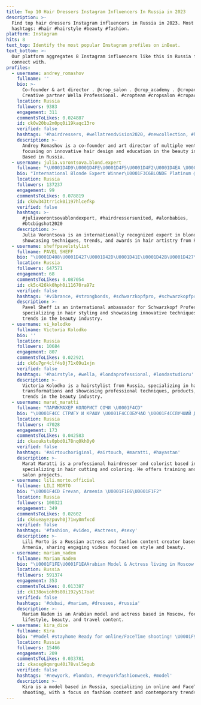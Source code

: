 ```yaml
---
title: Top 10 Hair Dressers Instagram Influencers In Russia in 2023
description: >-
  Find top hair dressers Instagram influencers in Russia in 2023. Most popular
  hashtags: #hair #hairstyle #beauty #fashion.
platform: Instagram
hits: 8
text_top: Identify the most popular Instagram profiles on inBeat.
text_bottom: >-
  Our platform aggregates 8 Instagram influencers like this in Russia for you to
  connect with.
profiles:
  - username: andrey_romashov
    fullname: ''
    bio: >-
      Co-founder & art director . @crop_salon . @crop_academy . @cropanddrop_
      Creative partner Wella Professional. #cropteam #cropsalon #cropacademy
    location: Russia
    followers: 9383
    engagement: 311
    commentsToLikes: 0.024887
    id: ck0w20bu2m0pq0i19kaqc13ro
    verified: false
    hashtags: '#hairdressers, #wellatrendvision2020, #newcollection, #hairstyle'
    description: >-
      Andrey Romashov is a co-founder and art director of multiple ventures,
      focusing on innovative hair design and education in the beauty industry.
      Based in Russia.
  - username: julia.vorontsova.blond.expert
    fullname: "\U0001D4D9\U0001D4FE\U0001D4F5\U0001D4F2\U0001D4EA \U0001D4E5\U0001D4F8\U0001D4FB\U0001D4F8\U0001D4F7\U0001D4FD\U0001D4FC\U0001D4F8\U0001D4FF\U0001D4EA"
    bio: "International Blonde Expert Winner\U0001F3C6BLONDE Platinum @oneshothairawards Participant of the GUINNESS World Record AMBASSADOR @schwarzkopfproru Инфо ⬇️"
    location: Russia
    followers: 137237
    engagement: 99
    commentsToLikes: 0.078819
    id: ck0w343trrick0i197hlcefkp
    verified: false
    hashtags: >-
      #juliavorontsovablondexpert, #hairdressersunited, #alonbabies,
      #btcbigshot2020
    description: >-
      Julia Vorontsova is an internationally recognized expert in blonde hair,
      showcasing techniques, trends, and awards in hair artistry from Russia.
  - username: sheffpavelstylist
    fullname: PAVEL SHEFF
    bio: "\U0001D408\U0001D427\U0001D42D\U0001D41E\U0001D42B\U0001D427\U0001D41A\U0001D42D\U0001D422\U0001D428\U0001D427\U0001D41A\U0001D425 \U0001D400\U0001D426\U0001D41B\U0001D41A\U0001D42C\U0001D42C\U0001D41A\U0001D41D\U0001D428\U0001D42B \U0001D412\U0001D41C\U0001D421\U0001D430\U0001D41A\U0001D42B\U0001D433\U0001D424\U0001D428\U0001D429\U0001D41F \U0001D40F\U0001D42B\U0001D428\U0001D41F\U0001D41E\U0001D42C\U0001D42C\U0001D422\U0001D428\U0001D427\U0001D41A\U0001D425 Participant of the Guinness World Record Director Stas Davidov +7 926 936 09 00 \U0001F60D⤵️"
    location: Russia
    followers: 647571
    engagement: 68
    commentsToLikes: 0.087054
    id: ck5c426kk0hph0i11670ra97z
    verified: false
    hashtags: '#vibrance, #strongbonds, #schwarzkopfpro, #schwarzkopfprofessional'
    description: >-
      Pavel Sheff is an international ambassador for Schwarzkopf Professional,
      specializing in hair styling and showcasing innovative techniques and
      trends in the beauty industry.
  - username: vi_kolodko
    fullname: Victoria Kolodko
    bio: ''
    location: Russia
    followers: 10684
    engagement: 807
    commentsToLikes: 0.022921
    id: ck6u7gr4clf4s0j71x09u1xjn
    verified: false
    hashtags: '#hairstyle, #wella, #londaprofessional, #londastudioru'
    description: >-
      Victoria Kolodko is a hairstylist from Russia, specializing in hair
      transformations and showcasing professional techniques, products, and
      trends in the beauty industry.
  - username: marat_maratti
    fullname: "ПАРИКМАХЕР КОЛОРИСТ СОЧИ \U0001F4CD"
    bio: "\U0001F4CC СТРИГУ И КРАШУ \U0001F4CCОБУЧАЮ \U0001F4CCЛУЧШИЙ ДРУГ БЛОНДИНОК \U0001F534 МОИ ПРОЕКТЫ @salon.maratti.sochi и @beautyzone_sochi Ambassador @lorealpro ЗАПИСЬ ТУТ\U0001F53B"
    location: Russia
    followers: 47028
    engagement: 173
    commentsToLikes: 0.042583
    id: ckaouksts0pbd0i78nq0kh0y0
    verified: false
    hashtags: '#airtouchoriginal, #airtouch, #maratti, #hayastan'
    description: >-
      Marat Maratti is a professional hairdresser and colorist based in Sochi,
      specializing in hair cutting and coloring. He offers training and runs
      salon projects.
  - username: lili.morto.official
    fullname: LILI MORTO
    bio: "\U0001F4CD Erevan, Armenia \U0001F1E6\U0001F1F2"
    location: Russia
    followers: 100321
    engagement: 349
    commentsToLikes: 0.02602
    id: ck6ueayezpuvh0j71wy0mfxcd
    verified: false
    hashtags: '#fashion, #video, #actress, #sexy'
    description: >-
      Lili Morto is a Russian actress and fashion content creator based in
      Armenia, sharing engaging videos focused on style and beauty.
  - username: mariam_nadem
    fullname: Mariam Nadem
    bio: "\U0001F1FE\U0001F1EAArabian Model & Actress living in Moscow \U0001F1F7\U0001F1FALifestyle, Beauty & Travel Business inquirie| +201023638200 alhadireem201@gmail.com"
    location: Russia
    followers: 591374
    engagement: 353
    commentsToLikes: 0.013387
    id: ck138ovioh9s80i192y517oat
    verified: false
    hashtags: '#dubai, #mariam, #dresses, #russia'
    description: >-
      Mariam Nadem is an Arabian model and actress based in Moscow, focusing on
      lifestyle, beauty, and travel content.
  - username: kira_dice
    fullname: Kira
    bio: "#Model #stayhome Ready for online/FaceTime shooting! \U0001F973❤️"
    location: Russia
    followers: 15466
    engagement: 209
    commentsToLikes: 0.033781
    id: ckaosg9qmrgu40i78vsl5egub
    verified: false
    hashtags: '#newyork, #london, #newyorkfashionweek, #model'
    description: >-
      Kira is a model based in Russia, specializing in online and FaceTime
      shooting, with a focus on fashion content and contemporary trends.
---
```


